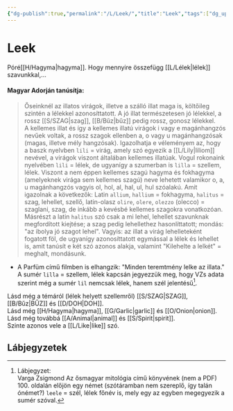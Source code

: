 ```yaml
---
{"dg-publish":true,"permalink":"/L/Leek/","title":"Leek","tags":["dg_uploaded"],"created":"2023-10-15T03:55","updated":"2023-10-25T01:42"}
---
```



# Leek

Póré[[H/Hagyma\|hagyma]]. Hogy mennyire összefügg [[L/Lélek\|lélek]] szavunkkal,...  

#### Magyar Adorján tanúsítja:

> Őseinknél az illatos virágok, illetve a szálló illat maga is, költőileg szintén a lélekkel azonosíttatott. A jó illat természetesen jó lélekkel, a rossz [[S/SZAG\|szag]], [[B/Bűz\|bűz]] pedig rossz, gonosz lélekkel.  
> A kellemes illat és így a kellemes illatú virágok i vagy e magánhangzós nevűek voltak, a rossz szagok ellenben a, o vagy u magánhangzósak (magas, illetve mély hangzósak). Igazolhatja e véleményem az, hogy a baszk nyelvben `lili` = virág, amely szó egyezik a [[L/Lily\|liliom]] nevével, a virágok viszont általában kellemes illatúak. Vogul rokonaink nyelvében `lili` = lélek, de ugyanígy a szumerban is `lilla` = szellem, lélek. Viszont a nem éppen kellemes szagú hagyma és fokhagyma (amelyeknek virága sem kellemes szagú) neve lehetett valamikor o, a, u magánhangzós vagyis ol, hol, al, hal, ul, hul szóalakú. Amit igazolnak a következők: Latin `allium`, `hallium` = fokhagyma, `halitus` = szag, lehellet, szellő, latin-olasz `olire`, `olere`, `olezzo` (olecco) = szaglani, szag, de inkább a kevésbé kellemes szagokra vonatkozóan. Másrészt a latin `halitus` szó csak a mi lehel, lehellet szavunknak megfordított kiejtése; a szag pedig lehellethez hasonlíttatott; mondás: "az ibolya jó szagot lehel". Vagyis: az illat a virág lehelleteként fogatott föl, de ugyanígy azonosíttatott egymással a lélek és lehellet is, amit tanúsít e két szó azonos alakja, valamint "Kilehelte a lelkét" = meghalt, mondásunk.  
- A Parfüm című filmben is elhangzik: "Minden teremtmény lelke az illata."  
A sumér `lilla` = szellem, lélek kapcsán jegyezzük meg, hogy VZs adata szerint még a sumér `lil` nemcsak lélek, hanem szél jelentésű[^1].  

Lásd még a témáról (lélek helyett szellemről) [[S/SZAG\|SZAG]], [[B/Bűz\|BŰZ]] és [[D/DOH\|DOH]].  
Lásd még [[H/Hagyma\|hagyma]], [[G/Garlic\|garlic]] és [[O/Onion\|onion]]. Lásd még továbbá [[A/Animal\|animal]] és [[S/Spirit\|spirit]].  
Szinte azonos vele a [[L/Like\|like]] szó.  

## Lábjegyzetek

[^1]: Lábjegyzet:  
Varga Zsigmond Az ősmagyar mitológia című könyvének (nem a PDF) 100. oldalán előjön egy német (szótáramban nem szereplő, így talán ónémet?) `leele` = szél, lélek főnév is, mely egy az egyben megegyezik a sumér szóval.  